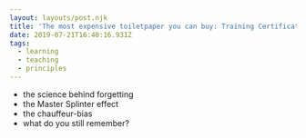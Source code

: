 ```yaml
---
layout: layouts/post.njk
title: 'The most expensive toiletpaper you can buy: Training Certificates'
date: 2019-07-21T16:40:16.931Z
tags:
  - learning
  - teaching
  - principles
---
```

- the science behind forgetting
- the Master Splinter effect
- the chauffeur-bias
- what do you still remember?
